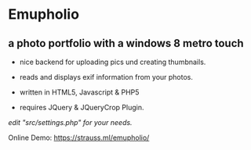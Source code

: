 # Emupholio #

## a photo portfolio with a windows 8 metro touch ##

- nice backend for uploading pics und creating thumbnails.

- reads and displays exif information from your photos.

- written in HTML5, Javascript & PHP5

- requires JQuery & JQueryCrop Plugin.
 

*edit "src/settings.php" for your needs.*

Online Demo: https://strauss.ml/emupholio/
